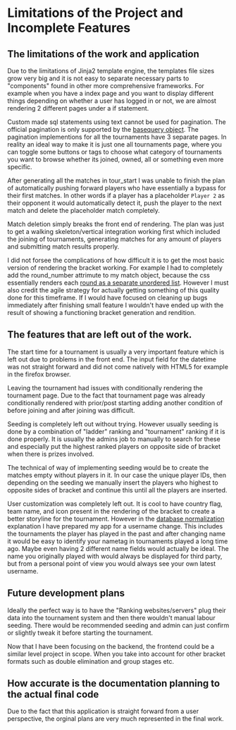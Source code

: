 # Limitations of the Project and Incomplete Features

## The limitations of the work and application 

Due to the limitations of Jinja2 template engine, the templates file sizes grow very big and it is not easy to separate necessary parts to "components" found in other more comprehensive frameworks. For example when you have a index page and you want to display different things depending on whether a user has logged in or not, we are almost rendering 2 different pages under a if statement. 

Custom made sql statements using text cannot be used for pagination. The official pagination is only supported by the [basequery object](https://flask-sqlalchemy.palletsprojects.com/en/2.x/api/#flask_sqlalchemy.BaseQuery). The pagination implementions for all the tournaments have 3 separate pages. In reality an ideal way to make it is just one all tournaments page, where you can toggle some buttons or tags to choose what category of tournaments you want to browse whether its joined, owned, all or something even more specific.

After generating all the matches in tour_start I was unable to finish the plan of automatically pushing forward players who have essentially a bypass for their first matches. In other words if a player has a placeholder `Player 2` as their opponent it would automatically detect it, push the player to the next match and delete the placeholder match completely.

Match deletion simply breaks the front end of rendering. The plan was just to get a walking skeleton/vertical integration working first which included the joining of tournaments, generating matches for any amount of players and submitting match results properly. 

I did not forsee the complications of how difficult it is to get the most basic version of rendering the bracket working. For example I had to completely add the round_number attrimute to my match object, because the css essentially renders each [round as a separate unordered list](https://github.com/rescawen/Wenlei-Dai-Rankkauslista-Tsoha/blob/master/application/templates/tournament/tournament.html#L25). However I must also credit the agile strategy for actually getting something of this quality done for this timeframe. If I would have focused on cleaning up bugs immediately after finishing small feature I wouldn't have ended up with the result of showing a functioning bracket generation and rendition. 

## The features that are left out of the work. 

The start time for a tournament is usually a very important feature which is left out due to problems in the front end. The input field for the datetime was not straight forward and did not come natively with HTML5 for example in the firefox browser. 

Leaving the tournament had issues with conditionally rendering the tournament page. Due to the fact that tournament page was already conditionally rendered with prior/post starting adding another condition of before joining and after joining was difficult. 

Seeding is completely left out without trying. However usually seeding is done by a combination of "ladder" ranking and "tournament" ranking if it is done properly. It is usually the admins job to manually to search for these and especially put the highest ranked players on opposite side of bracket when there is prizes involved. 

The technical of way of implementing seeding would be to create the matches empty without players in it. In our case the unique player IDs, then depending on the seeding we manually insert the players who highest to opposite sides of bracket and continue this until all the players are inserted. 

User customization was completely left out. It is cool to have country flag, team name, and icon present in the rendering of the bracket to create a better storyline for the tournament. However in the [database normalization](https://github.com/rescawen/Wenlei-Dai-Rankkauslista-Tsoha/blob/master/documentation/databasedescription.md) explanation I have prepared my app for a username change. This includes the tournaments the player has played in the past and after changing name it would be easy to identify your nametag in tournaments played a long time ago. Maybe even having 2 different name fields would actually be ideal. The name you originally played with would always be displayed for third party, but from a personal point of view you would always see your own latest username. 

## Future development plans

Ideally the perfect way is to have the "Ranking websites/servers" plug their data into the tournament system and then there wouldn't manual labour seeding. There would be recommended seeding and admin can just confirm or slightly tweak it before starting the tournament.

Now that I have been focusing on the backend, the frontend could be a similar level project in scope. When you take into account for other bracket formats such as double elimination and group stages etc. 

## How accurate is the documentation planning to the actual final code

Due to the fact that this application is straight forward from a user perspective, the orginal plans are very much represented in the final work. 
